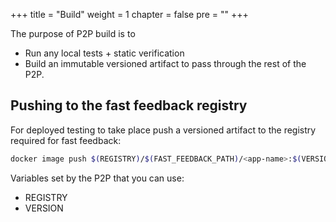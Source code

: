 +++
title = "Build"
weight = 1
chapter = false
pre = ""
+++

The purpose of P2P build is to

* Run any local tests + static verification
* Build an immutable versioned artifact to pass through the rest of the P2P.

## Pushing to the fast feedback registry

For deployed testing to take place push a versioned artifact to the registry
required for fast feedback:

```sh
docker image push $(REGISTRY)/$(FAST_FEEDBACK_PATH)/<app-name>:$(VERSION)
```

Variables set by the P2P that you can use:

* REGISTRY
* VERSION
